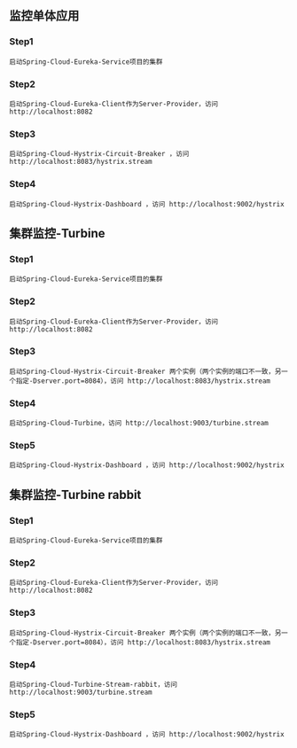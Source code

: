 ## 监控单体应用
### Step1
	启动Spring-Cloud-Eureka-Service项目的集群
### Step2
	启动Spring-Cloud-Eureka-Client作为Server-Provider，访问 http://localhost:8082
### Step3
	启动Spring-Cloud-Hystrix-Circuit-Breaker ，访问 http://localhost:8083/hystrix.stream
### Step4
	启动Spring-Cloud-Hystrix-Dashboard ，访问 http://localhost:9002/hystrix

## 集群监控-Turbine
### Step1
	启动Spring-Cloud-Eureka-Service项目的集群
### Step2
	启动Spring-Cloud-Eureka-Client作为Server-Provider，访问 http://localhost:8082
### Step3
	启动Spring-Cloud-Hystrix-Circuit-Breaker 两个实例（两个实例的端口不一致，另一个指定-Dserver.port=8084），访问 http://localhost:8083/hystrix.stream
### Step4
	启动Spring-Cloud-Turbine，访问 http://localhost:9003/turbine.stream
### Step5
	启动Spring-Cloud-Hystrix-Dashboard ，访问 http://localhost:9002/hystrix	
	
## 集群监控-Turbine rabbit
### Step1
	启动Spring-Cloud-Eureka-Service项目的集群
### Step2
	启动Spring-Cloud-Eureka-Client作为Server-Provider，访问 http://localhost:8082
### Step3
	启动Spring-Cloud-Hystrix-Circuit-Breaker 两个实例（两个实例的端口不一致，另一个指定-Dserver.port=8084），访问 http://localhost:8083/hystrix.stream
### Step4
	启动Spring-Cloud-Turbine-Stream-rabbit，访问 http://localhost:9003/turbine.stream
### Step5
	启动Spring-Cloud-Hystrix-Dashboard ，访问 http://localhost:9002/hystrix	